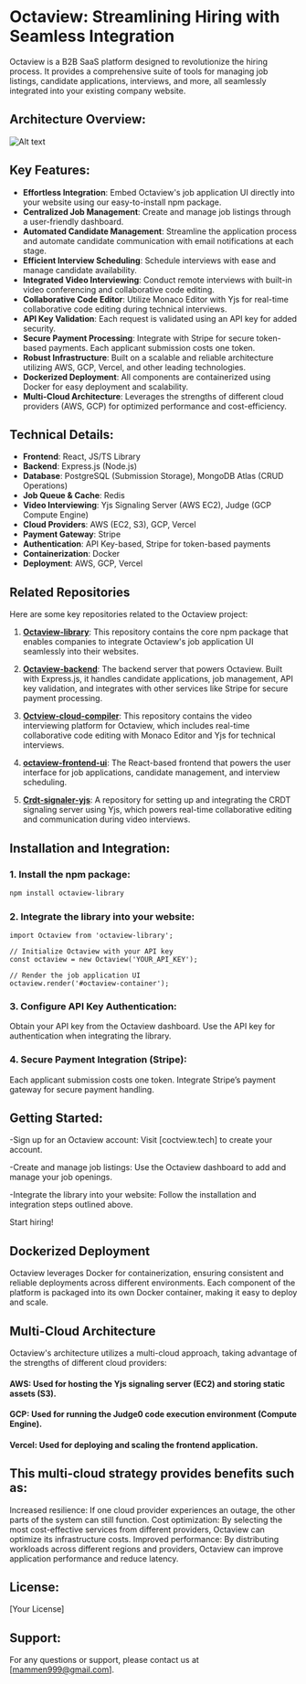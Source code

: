 # Octaview: Streamlining Hiring with Seamless Integration

Octaview is a B2B SaaS platform designed to revolutionize the hiring process. It provides a comprehensive suite of tools for managing job listings, candidate applications, interviews, and more, all seamlessly integrated into your existing company website.

## Architecture Overview:

![Alt text](https://octaview-data.s3.ap-south-1.amazonaws.com/images/diagram-export-3-6-2025-11_37_11-PM.png)


## Key Features:

- **Effortless Integration**: Embed Octaview's job application UI directly into your website using our easy-to-install npm package.
- **Centralized Job Management**: Create and manage job listings through a user-friendly dashboard.
- **Automated Candidate Management**: Streamline the application process and automate candidate communication with email notifications at each stage.
- **Efficient Interview Scheduling**: Schedule interviews with ease and manage candidate availability.
- **Integrated Video Interviewing**: Conduct remote interviews with built-in video conferencing and collaborative code editing.
- **Collaborative Code Editor**: Utilize Monaco Editor with Yjs for real-time collaborative code editing during technical interviews.
- **API Key Validation**: Each request is validated using an API key for added security.
- **Secure Payment Processing**: Integrate with Stripe for secure token-based payments. Each applicant submission costs one token.
- **Robust Infrastructure**: Built on a scalable and reliable architecture utilizing AWS, GCP, Vercel, and other leading technologies.
- **Dockerized Deployment**: All components are containerized using Docker for easy deployment and scalability.
- **Multi-Cloud Architecture**: Leverages the strengths of different cloud providers (AWS, GCP) for optimized performance and cost-efficiency.

## Technical Details:

- **Frontend**: React, JS/TS Library
- **Backend**: Express.js (Node.js)
- **Database**: PostgreSQL (Submission Storage), MongoDB Atlas (CRUD Operations)
- **Job Queue & Cache**: Redis
- **Video Interviewing**: Yjs Signaling Server (AWS EC2), Judge (GCP Compute Engine)
- **Cloud Providers**: AWS (EC2, S3), GCP, Vercel
- **Payment Gateway**: Stripe
- **Authentication**: API Key-based, Stripe for token-based payments
- **Containerization**: Docker
- **Deployment**: AWS, GCP, Vercel

## Related Repositories

Here are some key repositories related to the Octaview project:

1. **[Octaview-library](https://github.com/mammenmathewz/octaview-client-pkg)**: This repository contains the core npm package that enables companies to integrate Octaview's job application UI seamlessly into their websites.

2. **[Octaview-backend](https://github.com/mammenmathewz/OCTAVIEW)**: The backend server that powers Octaview. Built with Express.js, it handles candidate applications, job management, API key validation, and integrates with other services like Stripe for secure payment processing.

3. **[Octview-cloud-compiler](https://github.com/mammenmathewz/octview-cloud-compiler)**: This repository contains the video interviewing platform for Octaview, which includes real-time collaborative code editing with Monaco Editor and Yjs for technical interviews.

4. **[octaview-frontend-ui](https://github.com/mammenmathewz/OCTAVIEW-CLIENT)**: The React-based frontend that powers the user interface for job applications, candidate management, and interview scheduling.

5. **[Crdt-signaler-yjs](https://github.com/mammenmathewz/crdt-signaler-yjs)**: A repository for setting up and integrating the CRDT signaling server using Yjs, which powers real-time collaborative editing and communication during video interviews.

## Installation and Integration:

### 1. Install the npm package:

```bash
npm install octaview-library
```
### 2. Integrate the library into your website:
```
import Octaview from 'octaview-library';

// Initialize Octaview with your API key
const octaview = new Octaview('YOUR_API_KEY');

// Render the job application UI
octaview.render('#octaview-container');
```
### 3. Configure API Key Authentication:
Obtain your API key from the Octaview dashboard.
Use the API key for authentication when integrating the library.

### 4. Secure Payment Integration (Stripe):
Each applicant submission costs one token. Integrate Stripe’s payment gateway for secure payment handling.

## Getting Started:
-Sign up for an Octaview account:
 Visit [coctview.tech] to create your account.

-Create and manage job listings:
 Use the Octaview dashboard to add and manage your job openings.

-Integrate the library into your website:
 Follow the installation and integration steps outlined above.

 Start hiring!

## Dockerized Deployment
Octaview leverages Docker for containerization, ensuring consistent and reliable deployments across different environments. Each component of the platform is packaged into its own Docker container, making it easy to deploy and scale.

## Multi-Cloud Architecture
Octaview's architecture utilizes a multi-cloud approach, taking advantage of the strengths of different cloud providers:

#### AWS: Used for hosting the Yjs signaling server (EC2) and storing static assets (S3).
#### GCP: Used for running the Judge0 code execution environment (Compute Engine).
#### Vercel: Used for deploying and scaling the frontend application.

## This multi-cloud strategy provides benefits such as:

Increased resilience: If one cloud provider experiences an outage, the other parts of the system can still function.
Cost optimization: By selecting the most cost-effective services from different providers, Octaview can optimize its infrastructure costs.
Improved performance: By distributing workloads across different regions and providers, Octaview can improve application performance and reduce latency.

## License:
  [Your License]

## Support:
For any questions or support, please contact us at [mammen999@gmail.com].

